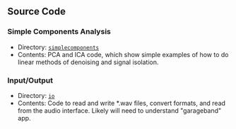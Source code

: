 ## Source Code 


### Simple Components Analysis
- Directory: [`simplecomponents`](https://github.com/Lab41/Magnolia/tree/master/src/simplecomponents)
- Contents: PCA and ICA code, which show simple examples of how to do linear methods of denoising and signal isolation. 


### Input/Output
- Directory: [`io`](https://github.com/Lab41/Magnolia/tree/master/src/io)
- Contents: Code to read and write *.wav files, convert formats, and read from the audio interface. Likely will need to understand "garageband" app.

